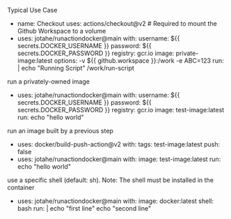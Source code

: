 Typical Use Case
- name: Checkout 
  uses: actions/checkout@v2 # Required to mount the Github Workspace to a volume 
- uses: jotahe/runactiondocker@main
  with:
    username: ${{ secrets.DOCKER_USERNAME }}
    password: ${{ secrets.DOCKER_PASSWORD }}
    registry: gcr.io
    image: private-image:latest
    options: -v ${{ github.workspace }}:/work -e ABC=123
    run: |
      echo "Running Script"
      /work/run-script

run a privately-owned image
- uses: jotahe/runactiondocker@main
  with:
    username: ${{ secrets.DOCKER_USERNAME }}
    password: ${{ secrets.DOCKER_PASSWORD }}
    registry: gcr.io
    image: test-image:latest
    run: echo "hello world"

run an image built by a previous step
- uses: docker/build-push-action@v2
  with:
    tags: test-image:latest
    push: false
- uses: jotahe/runactiondocker@main
  with:
    image: test-image:latest
    run: echo "hello world"

use a specific shell (default: sh).
Note: The shell must be installed in the container
- uses: jotahe/runactiondocker@main
  with:
    image: docker:latest
    shell: bash
    run: |
      echo "first line"
      echo "second line"